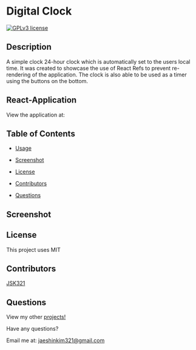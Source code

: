 # Digital Clock

[![GPLv3 license](https://img.shields.io/badge/License-MIT-blue.svg)](http://perso.crans.org/besson/LICENSE.html)

## Description
A simple clock 24-hour clock which is automatically set to the users local time. It was created to showcase the use of React Refs to prevent re-rendering of the application. The clock is also able to be used as a timer using the buttons on the bottom.

## React-Application
View the application at: 
        
## Table of Contents
- [Usage](#usage)

- [Screenshot](#screenshot)

- [License](#license)

- [Contributors](#contributors)

- [Questions](#questions)

## Screenshot
<!-- ![Website index](https://i.imgur.com/q7cYC9h.png) -->

## License
This project uses MIT

## Contributors
[JSK321](https://github.com/JSK321)

## Questions
View my other [projects!](https://github.com/JSK321?tab=repositories)

Have any questions?

Email me at: jaeshinkim321@gmail.com
